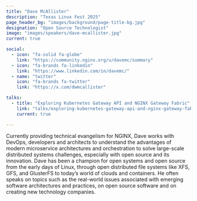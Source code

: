 ```yaml
---
title: "Dave McAllister"
description: "Texas Linux Fest 2025"
page_header_bg: "images/background/page-title-bg.jpg"
designation: "Open Source Technologist"
image: "images/speakers/dave-mcallister.jpg"
current: true

social:
  - icon: "fa-solid fa-globe"
    link: "https://community.nginx.org/u/davemc/summary"
  - icon: "fa-brands fa-linkedin"
    link: "https://www.linkedin.com/in/davemc/"
  - name: "twitter"
    icon: "fa-brands fa-twitter"
    link: "https://x.com/dwmcallister"

talks:
  - title: "Exploring Kubernetes Gateway API and NGINX Gateway Fabric"
    link: "talks/exploring-kubernetes-gateway-api-and-nginx-gateway-fabric/"
    current: true

---
```


Currently providing technical evangelism for NGINX, Dave works with DevOps, developers and architects to understand the advantages of modern microservice architectures and orchestration to solve large-scale distributed systems challenges, especially with open source and its innovation. Dave has been a champion for open systems and open source from the early days of Linux, through open distributed file systems like XFS, GFS, and GlusterFS to today’s world of clouds and containers. He often speaks on topics such as the real-world issues associated with emerging software architectures and practices, on open source software and on creating new technology companies.


